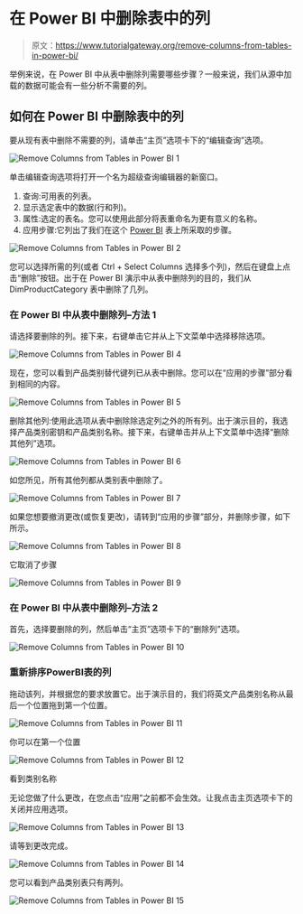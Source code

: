 # 在 Power BI 中删除表中的列

> 原文：<https://www.tutorialgateway.org/remove-columns-from-tables-in-power-bi/>

举例来说，在 Power BI 中从表中删除列需要哪些步骤？一般来说，我们从源中加载的数据可能会有一些分析不需要的列。

## 如何在 Power BI 中删除表中的列

要从现有表中删除不需要的列，请单击“主页”选项卡下的“编辑查询”选项。

![Remove Columns from Tables in Power BI 1](img/75ecae318782ffa9d7925941b7c0919a.png)

单击编辑查询选项将打开一个名为超级查询编辑器的新窗口。

1.  查询:可用表的列表。
2.  显示选定表中的数据(行和列)。
3.  属性:选定的表名。您可以使用此部分将表重命名为更有意义的名称。
4.  应用步骤:它列出了我们在这个 [Power BI](https://www.tutorialgateway.org/power-bi-tutorial/) 表上所采取的步骤。

![Remove Columns from Tables in Power BI 2](img/c51dedba29372c15fd09369e5259c5ea.png)

您可以选择所需的列(或者 Ctrl + Select Columns 选择多个列)，然后在键盘上点击“删除”按钮。出于在 Power BI 演示中从表中删除列的目的，我们从 DimProductCategory 表中删除了几列。

### 在 Power BI 中从表中删除列–方法 1

请选择要删除的列。接下来，右键单击它并从上下文菜单中选择移除选项。

![Remove Columns from Tables in Power BI 4](img/c8ed0d50f65cbecab42e3ab0cbdc256c.png)

现在，您可以看到产品类别替代键列已从表中删除。您可以在“应用的步骤”部分看到相同的内容。

![Remove Columns from Tables in Power BI 5](img/7e2fa2540ab96b1156efeb82290966a9.png)

删除其他列:使用此选项从表中删除除选定列之外的所有列。出于演示目的，我选择产品类别密钥和产品类别名称。接下来，右键单击并从上下文菜单中选择“删除其他列”选项。

![Remove Columns from Tables in Power BI 6](img/9a457e26333f865ffac2785513200878.png)

如您所见，所有其他列都从类别表中删除了。

![Remove Columns from Tables in Power BI 7](img/de116deb2f69a9d53a0a495328433fc6.png)

如果您想要撤消更改(或恢复更改)，请转到“应用的步骤”部分，并删除步骤，如下所示。

![Remove Columns from Tables in Power BI 8](img/6b8cac4b3a4b3f3640b2d1539fa6b899.png)

它取消了步骤

![Remove Columns from Tables in Power BI 9](img/6477172e1518d749675c18e7705df403.png)

### 在 Power BI 中从表中删除列–方法 2

首先，选择要删除的列，然后单击“主页”选项卡下的“删除列”选项。

![Remove Columns from Tables in Power BI 10](img/8ccaf190dea9c7d20cf4aa7cf379cd32.png)

### 重新排序PowerBI表的列

拖动该列，并根据您的要求放置它。出于演示目的，我们将英文产品类别名称从最后一个位置拖到第一个位置。

![Remove Columns from Tables in Power BI 11](img/57b8618c5f1cef0a9dbeca65b6fdcd26.png)

你可以在第一个位置

![Remove Columns from Tables in Power BI 12](img/f79e91a5cabae1d5ec79da3b004580fa.png)

看到类别名称

无论您做了什么更改，在您点击“应用”之前都不会生效。让我点击主页选项卡下的关闭并应用选项。

![Remove Columns from Tables in Power BI 13](img/31ddd77e6d975fd67c82c7eb2cdfeb71.png)

请等到更改完成。

![Remove Columns from Tables in Power BI 14](img/11a6994fe54a275777b7898e02fc9981.png)

您可以看到产品类别表只有两列。

![Remove Columns from Tables in Power BI 15](img/2ab07ea0d547c4e0777ac93d91899640.png)